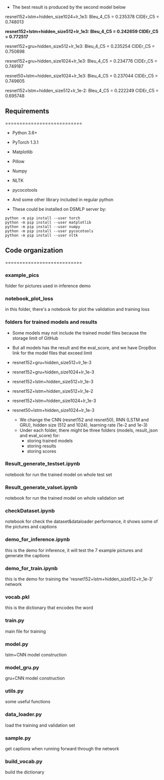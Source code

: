 
- The best result is produced by the second model below


resnet152+lstm+hidden_size1024+lr_1e3: Bleu_4_C5 = 0.235378 CIDEr_C5 = 0.748013

**resnet152+lstm+hidden_size512+lr_1e3: Bleu_4_C5 = 0.242659 CIDEr_C5 = 0.772517**

resnet152+gru+hidden_size512+lr_1e3: Bleu_4_C5 = 0.235254 CIDEr_C5 = 0.750898

resnet152+gru+hidden_size1024+lr_1e3: Bleu_4_C5 = 0.234776 CIDEr_C5 = 0.749187

resnet50+lstm+hidden_size1024+lr_1e3: Bleu_4_C5 = 0.237044 CIDEr_C5 = 0.749605

resnet152+lstm+hidden_size512+lr_1e-2: Bleu_4_C5 = 0.222249 CIDEr_C5 = 0.695748

## Requirements
===========================<br>
- Python 3.6+
- PyTorch 1.3.1
- Matplotlib
- Pillow
- Numpy
- NLTK
- pycocotools
- And some other library included in regular python

- These could be installed on DSMLP server by:
```
python -m pip install --user torch
python -m pip install --user matplotlib
python -m pip install --user numpy
python -m pip install --user pycocotools
python -m pip install --user nltk
```

## Code organization
===========================<br>
### example_pics
folder for pictures used in inference demo
### notebook_plot_loss
in this folder, there's a notebook for plot the validation and training loss
### folders for trained models and results
- Some models may not include the trained model files because the storage limit of GitHub
- But all models has the result and the eval_score, and we have DropBox link for the model files that exceed limit

- resnet152+gru+hidden_size512+lr_1e-3
- resnet152+gru+hidden_size1024+lr_1e-3
- resnet152+lstm+hidden_size512+lr_1e-3
- resnet152+lstm+hidden_size512+lr_1e-2
- resnet152+lstm+hidden_size1024+lr_1e-3
- resnet50+lstm+hidden_size1024+lr_1e-3
	- We change the CNN (resnet152 and resnet50), RNN (LSTM and GRU), hidden size (512 and 1024), learning rate (1e-2 and 1e-3)
	- Under each folder, there might be three folders (models, result_json and eval_score) for: 
		- storing trained models
		- storing results
		- storing scores

### Result_generate_testset.ipynb
notebook for run the trained model on whole test set
### Result_generate_valset.ipynb
notebook for run the trained model on whole validation set
### checkDataset.ipynb
notebook for check the dataset&dataloader performance, it shows some of the pictures and captions
### demo_for_inference.ipynb
this is the demo for inference, it will test the 7 example pictures and generate the captions
### demo_for_train.ipynb
this is the demo for training the 'resnet152+lstm+hidden_size512+lr_1e-3' network
### vocab.pkl
this is the dictionary that encodes the word
### train.py
main file for training
### model.py
lstm+CNN model construction
### model_gru.py
gru+CNN model construction
### utils.py
some useful functions
### data_loader.py
load the training and validation set
### sample.py
get captions when running forward through the network
### build_vocab.py
build the dictionary
